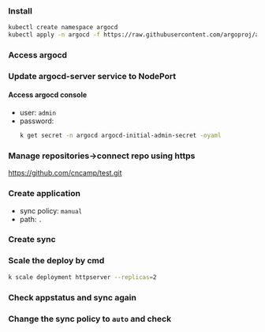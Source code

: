 ### Install

```sh
kubectl create namespace argocd
kubectl apply -n argocd -f https://raw.githubusercontent.com/argoproj/argo-cd/stable/manifests/install.yaml
```

### Access argocd

### Update argocd-server service to NodePort

#### Access argocd console

- user: `admin`
- password:
  ```sh
  k get secret -n argocd argocd-initial-admin-secret -oyaml
  ```

### Manage repositories->connect repo using https

https://github.com/cncamp/test.git

### Create application

- sync policy: `manual`
- path: `.`

### Create sync

### Scale the deploy by cmd

```sh
k scale deployment httpserver --replicas=2
```

### Check appstatus and sync again

### Change the sync policy to `auto` and check
